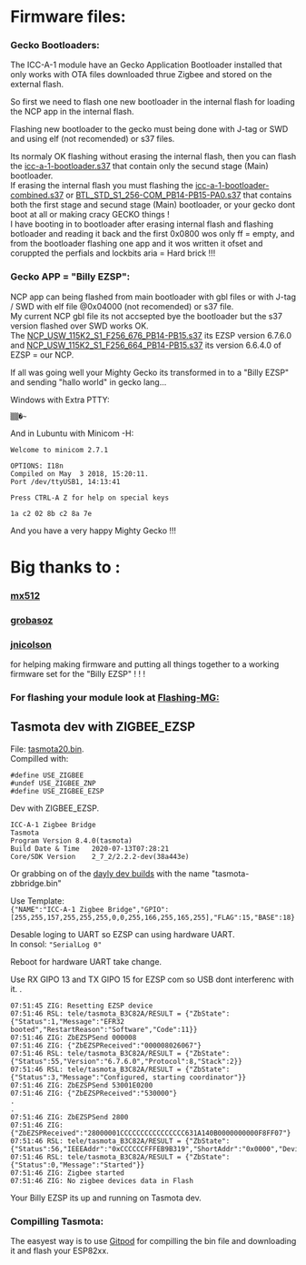 # Firmware files:

### Gecko Bootloaders:
The ICC-A-1 module have an Gecko Application Bootloader installed that only works with OTA files downloaded thrue Zigbee and stored on the external flash.  
  
So first we need to flash one new bootloader in the internal flash for loading the NCP app in the internal flash.  
  
Flashing new bootloader to the gecko must being done with J-tag or SWD and using elf (not recomended) or s37 files.    
  
Its normaly OK flashing without erasing the internal flash, then you can flash the [icc-a-1-bootloader.s37](icc-a-1-bootloader.s37) that contain only the secund stage (Main) bootloader.  
If erasing the internal flash you must flashing the [icc-a-1-bootloader-combined.s37](icc-a-1-bootloader-combined.s37) or [BTL_STD_S1_256-COM_PB14-PB15-PA0.s37](BTL_STD_S1_256-COM_PB14-PB15-PA0.s37) that contains both the first stage and secund stage (Main) bootloader, or your gecko dont boot at all or making cracy GECKO things !  
I have booting in to bootloader after erasing internal flash and flashing botloader and reading it back and the first 0x0800 wos only ff = empty, and from the bootloader flashing one app and it wos written it ofset and coruppted the perfials and lockbits aria = Hard brick !!!  

### Gecko APP = "Billy EZSP":
NCP app can being flashed from main bootloader with gbl files or with  J-tag / SWD with elf file @0x04000 (not recomended) or s37 file.  
My current NCP gbl file its not accsepted bye the bootloader but the s37 version flashed over SWD works OK.  
The [NCP_USW_115K2_S1_F256_676_PB14-PB15.s37](NCP_USW_115K2_S1_F256_676_PB14-PB15.s37) its EZSP version 6.7.6.0 and [NCP_USW_115K2_S1_F256_664_PB14-PB15.s37](NCP_USW_115K2_S1_F256_664_PB14-PB15.s37) its version 6.6.4.0 of EZSP = our NCP.  

If all was going well your Mighty Gecko its transformed in to a "Billy EZSP" and sending "hallo world" in gecko lang...  
  
Windows with Extra PTTY:
```
▒▒�~
```
And in Lubuntu with Minicom -H:
```
Welcome to minicom 2.7.1

OPTIONS: I18n                                                                
Compiled on May  3 2018, 15:20:11.                                           
Port /dev/ttyUSB1, 14:13:41                                                  
                                                                             
Press CTRL-A Z for help on special keys                                              
                                                                                     
1a c2 02 8b c2 8a 7e  
```

And you have a very happy Mighty Gecko !!!

# Big  thanks to : 
### [mx512](https://github.com/mtx512)
### [grobasoz](https://github.com/grobasoz)
### [jnicolson](https://github.com/jnicolson) 
for helping making firmware and putting all things together to a working firmware set for the "Billy EZSP" ! ! !  
 
 
### For flashing your module look at [Flashing-MG:](https://github.com/MattWestb/IKEA-TRADFRI-ICC-A-1-Module/tree/master/Flashing-MG)  
   
## Tasmota dev with ZIGBEE_EZSP
  
File: [tasmota20.bin](tasmota20.bin).  
Compilled with:  
  ```
#define USE_ZIGBEE
#undef USE_ZIGBEE_ZNP
#define USE_ZIGBEE_EZSP
  ```
 Dev with ZIGBEE_EZSP.   
  ```
ICC-A-1 Zigbee Bridge  
Tasmota  
Program Version	8.4.0(tasmota)  
Build Date & Time	2020-07-13T07:28:21  
Core/SDK Version	2_7_2/2.2.2-dev(38a443e)  
  ```
Or grabbing on of the [dayly dev builds](https://github.com/arendst/Tasmota/tree/firmware/firmware/tasmota) with the name "tasmota-zbbridge.bin"
  
Use Template:   
``` {"NAME":"ICC-A-1 Zigbee Bridge","GPIO":[255,255,157,255,255,255,0,0,255,166,255,165,255],"FLAG":15,"BASE":18} ```  
  
  
Desable loging to UART so EZSP can using hardware UART.   
In consol: ``` "SerialLog 0" ```  
  
Reboot for hardware UART take change.  
  
Use RX GIPO 13 and TX GIPO 15 for EZSP com so USB dont interferenc with it.  .  

  ```
 07:51:45 ZIG: Resetting EZSP device
07:51:46 RSL: tele/tasmota_B3C82A/RESULT = {"ZbState":{"Status":1,"Message":"EFR32 booted","RestartReason":"Software","Code":11}}
07:51:46 ZIG: ZbEZSPSend 000008
07:51:46 ZIG: {"ZbEZSPReceived":"000008026067"}
07:51:46 RSL: tele/tasmota_B3C82A/RESULT = {"ZbState":{"Status":55,"Version":"6.7.6.0","Protocol":8,"Stack":2}}
07:51:46 RSL: tele/tasmota_B3C82A/RESULT = {"ZbState":{"Status":3,"Message":"Configured, starting coordinator"}}
07:51:46 ZIG: ZbEZSPSend 53001E0200
07:51:46 ZIG: {"ZbEZSPReceived":"530000"}
.
.
07:51:46 ZIG: ZbEZSPSend 2800
07:51:46 ZIG: {"ZbEZSPReceived":"28000001CCCCCCCCCCCCCCCC631A140B0000000000F8FF07"}
07:51:46 RSL: tele/tasmota_B3C82A/RESULT = {"ZbState":{"Status":56,"IEEEAddr":"0xCCCCCCFFFEB9B319","ShortAddr":"0x0000","DeviceType":1}}
07:51:46 RSL: tele/tasmota_B3C82A/RESULT = {"ZbState":{"Status":0,"Message":"Started"}}
07:51:46 ZIG: Zigbee started
07:51:46 ZIG: No zigbee devices data in Flash
 ```
   
 Your Billy EZSP its up and running on Tasmota dev.  
 
 ### Compilling Tasmota:
  
The easyest way is to use [Gitpod](https://tasmota.github.io/docs/Gitpod/) for compilling the bin file and downloading it and flash your ESP82xx.  

